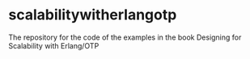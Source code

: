 # scalabilitywitherlangotp
The repository for the code of the examples in the book Designing for Scalability with Erlang/OTP
